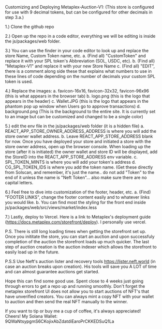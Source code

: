 Customizing and Deploying Metaplex-Auction-V1: (This store is configured for use with 9 decimal tokens, but can be configured for other decimals in step 3.a.)

1.) Clone the github repo


2.) Open up the repo in a code editor, everything we will be editing is inside the js/packages/web folder.


3.) You can use the finder in your code editor to look up and replace the store Name, Custom Token name, etc.
	a. (Find all) "CustomToken" and replace it with your SPL token's Abbreviation (SOL, USDC, etc).
	b. (Find all) "Metaplex-V1" and replace it with your new Store Name 
	c. (Find all) "EDIT", there is a comment along side these that explains what numbers to use in these lines of code 	depending on the number of decimals your custom SPL token is used.


4.) Replace the images:
	a. favicon-16x16, favicon-32x32, favicon-96x96 (this is what appears in the browser tab)
	b. logo.png (this is the logo that appears in the header)
	c. Wallet.JPG (this is the logo that appears in the phantom pop up window when Users go to approve transactions)
	d. background.png (This is the background to the entire site. It is currently set to an image but can be customized and changed to be a single color)


5.) edit the env file in the js/packages/web folder (it is a hidden file)
	a. REACT_APP_STORE_OWNER_ADDRESS_ADDRESS is where you will add the store owner wallet address.
	b. Leave REACT_APP_STORE_ADDRESS blank for now. Once you have deployed your store and initiated a store with the 	store owner address, open up the browser console. When loading up the store (after it is initiated) the owner wallet 	and store ID will be displayed,  add the StoreID into the REACT_APP_STORE_ADDRESS env variable. 
	c. SPL_TOKEN_MINTS is where you will add your token's address
	d. CG_SPL_TOKEN_IDS is where you add the token name. (Get these directly from Solscan, and remember, it's just the 	name.. do not add "Token" to the end of it unless the name is "Neft Token"... also make sure there are no capital 	letters.


6.) Feel free to dive into customization of the footer, header, etc. 
	a. (Find) "FOOTER LINKS", change the footer content easily and to whatever links you would like.
	b. You can find most the styling for the front end inside js/packages/web/src/views/market/index.less


7.) Lastly, deploy to Vercel. Here is a link to Metaplex's deployment guide (https://docs.metaplex.com/storefront/deploy). I personally use vercel.

P.S. There is still long loading times when getting the storefront set up. Once you inititate the store, you can start an auction and upon successfuly completion of the auction the storefront loads up much quicker. The last step of auction creation is the auction indexer which allows the storefront to easily load up in the future. 

P.S.S Use Neft's auction lister and recovery tools https://lister.neft.world (in case an auction breaks upon creation). His tools will save you A LOT of time and can almost guarantee auctions get started. 

Hope this can find some good use. Spent close to 4 weeks just going through errors to get a repo up and running smoothly. Don't forget the metaplex storefront UI does not allow you to start auctions of NFT's that have unverified creators. You can always mint a copy NFT with your wallet to auction and then send the real NFT manually to the winner. 


If you want to tip or buy me a cup of coffee, it's always appreciated! Cheers! 
My Solana Wallet: 9QWaNtsypgmS6CKojixAbZdatdiEaroPrCKKEDSuQ1La
